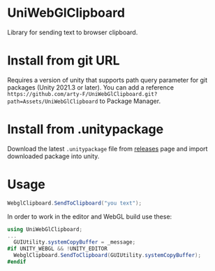 # UniWebGlClipboard

Library for sending text to browser clipboard.

# Install from git URL

Requires a version of unity that supports path query parameter for git packages (Unity 2021.3 or later). You can add a reference `https://github.com/arty-F/UniWebGlClipboard.git?path=Assets/UniWebGlClipboard` to Package Manager.

# Install from .unitypackage

Download the latest `.unitypackage` file from [releases](https://github.com/arty-F/UniWebGlClipboard/releases) page and import downloaded package into unity.

# Usage
```csharp
WebglClipboard.SendToClipboard("you text");
```
In order to work in the editor and WebGL build use these:
```csharp
using UniWebGlClipboard;
...
  GUIUtility.systemCopyBuffer = _message;
#if UNITY_WEBGL && !UNITY_EDITOR
  WebglClipboard.SendToClipboard(GUIUtility.systemCopyBuffer);
#endif
```
